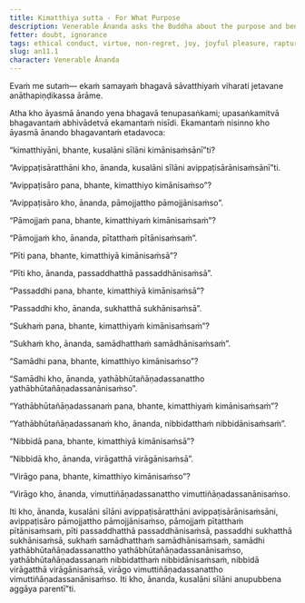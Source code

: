 ```yaml
---
title: Kimatthiya sutta - For What Purpose
description: Venerable Ānanda asks the Buddha about the purpose and benefit of wholesome ethical conduct. The Buddha explains gradual benefits of wholesome ethical conduct, starting with the immediate one of non-regret to the ultimate one of understanding and insight into liberation.
fetter: doubt, ignorance
tags: ethical conduct, virtue, non-regret, joy, joyful pleasure, rapture, tranquility, ease, collectedness, understanding, insight, disenchantment, fading of desire, liberation, an, an11
slug: an11.1
character: Venerable Ānanda
---
```


Evaṁ me sutaṁ— ekaṁ samayaṁ bhagavā sāvatthiyaṁ viharati jetavane anāthapiṇḍikassa ārāme.

Atha kho āyasmā ānando yena bhagavā tenupasaṅkami; upasaṅkamitvā bhagavantaṁ abhivādetvā ekamantaṁ nisīdi. Ekamantaṁ nisinno kho āyasmā ānando bhagavantaṁ etadavoca:

“kimatthiyāni, bhante, kusalāni sīlāni kimānisaṁsānī”ti?

“Avippaṭisāratthāni kho, ānanda, kusalāni sīlāni avippaṭisārānisaṁsānī”ti.

“Avippaṭisāro pana, bhante, kimatthiyo kimānisaṁso”?

“Avippaṭisāro kho, ānanda, pāmojjattho pāmojjānisaṁso”.

“Pāmojjaṁ pana, bhante, kimatthiyaṁ kimānisaṁsaṁ”?

“Pāmojjaṁ kho, ānanda, pītatthaṁ pītānisaṁsaṁ”.

“Pīti pana, bhante, kimatthiyā kimānisaṁsā”?

“Pīti kho, ānanda, passaddhatthā passaddhānisaṁsā”.

“Passaddhi pana, bhante, kimatthiyā kimānisaṁsā”?

“Passaddhi kho, ānanda, sukhatthā sukhānisaṁsā”.

“Sukhaṁ pana, bhante, kimatthiyaṁ kimānisaṁsaṁ”?

“Sukhaṁ kho, ānanda, samādhatthaṁ samādhānisaṁsaṁ”.

“Samādhi pana, bhante, kimatthiyo kimānisaṁso”?

“Samādhi kho, ānanda, yathābhūtañāṇadassanattho yathābhūtañāṇadassanānisaṁso”.

“Yathābhūtañāṇadassanaṁ pana, bhante, kimatthiyaṁ kimānisaṁsaṁ”?

“Yathābhūtañāṇadassanaṁ kho, ānanda, nibbidatthaṁ nibbidānisaṁsaṁ”.

“Nibbidā pana, bhante, kimatthiyā kimānisaṁsā”?

“Nibbidā kho, ānanda, virāgatthā virāgānisaṁsā”.

“Virāgo pana, bhante, kimatthiyo kimānisaṁso”?

“Virāgo kho, ānanda, vimuttiñāṇadassanattho vimuttiñāṇadassanānisaṁso.

Iti kho, ānanda, kusalāni sīlāni avippaṭisāratthāni avippaṭisārānisaṁsāni, avippaṭisāro pāmojjattho pāmojjānisaṁso, pāmojjaṁ pītatthaṁ pītānisaṁsaṁ, pīti passaddhatthā passaddhānisaṁsā, passaddhi sukhatthā sukhānisaṁsā, sukhaṁ samādhatthaṁ samādhānisaṁsaṁ, samādhi yathābhūtañāṇadassanattho yathābhūtañāṇadassanānisaṁso, yathābhūtañāṇadassanaṁ nibbidatthaṁ nibbidānisaṁsaṁ, nibbidā virāgatthā virāgānisaṁsā, virāgo vimuttiñāṇadassanattho vimuttiñāṇadassanānisaṁso. Iti kho, ānanda, kusalāni sīlāni anupubbena aggāya parentī”ti.
